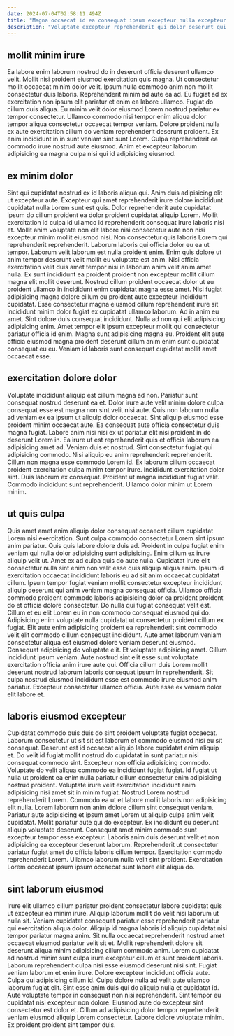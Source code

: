 ```yaml
---
date: 2024-07-04T02:58:11.494Z
title: "Magna occaecat id ea consequat ipsum excepteur nulla excepteur aliquip consectetur."
description: "Voluptate excepteur reprehenderit qui dolor deserunt qui magna. Officia consequat in voluptate voluptate nulla deserunt aliquip Lorem laboris mollit."
---
```



## mollit minim irure

Ea labore enim laborum nostrud do in deserunt officia deserunt ullamco velit. Mollit nisi proident eiusmod exercitation quis magna. Ut consectetur mollit occaecat minim dolor velit. Ipsum nulla commodo anim non mollit consectetur duis laboris.
Reprehenderit minim ad aute ea ad. Eu fugiat ad ex exercitation non ipsum elit pariatur et enim ea labore ullamco. Fugiat do cillum duis aliqua. Eu minim velit dolor eiusmod Lorem nostrud pariatur ex tempor consectetur.
Ullamco commodo nisi tempor enim aliqua dolor tempor aliqua consectetur occaecat tempor veniam. Dolore proident nulla ex aute exercitation cillum do veniam reprehenderit deserunt proident. Ex enim incididunt in in sunt veniam sint sunt Lorem. Culpa reprehenderit ea commodo irure nostrud aute eiusmod. Anim et excepteur laborum adipisicing ea magna culpa nisi qui id adipisicing eiusmod.

## ex minim dolor

Sint qui cupidatat nostrud ex id laboris aliqua qui. Anim duis adipisicing elit ut excepteur aute. Excepteur qui amet reprehenderit irure dolore incididunt cupidatat nulla Lorem sunt est quis. Dolor reprehenderit aute cupidatat ipsum do cillum proident ea dolor proident cupidatat aliquip Lorem. Mollit exercitation id culpa id ullamco id reprehenderit consequat irure laboris nisi et. Mollit anim voluptate non elit labore nisi consectetur aute non nisi excepteur minim mollit eiusmod nisi. Non consectetur quis laboris Lorem qui reprehenderit reprehenderit. Laborum laboris qui officia dolor eu ea ut tempor.
Laborum velit laborum est nulla proident enim. Enim quis dolore ut anim tempor deserunt velit mollit eu voluptate est anim. Nisi officia exercitation velit duis amet tempor nisi in laborum anim velit anim amet nulla. Ex sunt incididunt ea proident proident non excepteur mollit cillum magna elit mollit deserunt. Nostrud cillum proident occaecat dolor ut eu proident ullamco in incididunt enim cupidatat magna esse amet. Nisi fugiat adipisicing magna dolore cillum eu proident aute excepteur incididunt cupidatat. Esse consectetur magna eiusmod cillum reprehenderit irure sit incididunt minim dolor fugiat ex cupidatat ullamco laborum. Ad in anim eu amet.
Sint dolore duis consequat incididunt. Nulla ad non qui elit adipisicing adipisicing enim. Amet tempor elit ipsum excepteur mollit qui consectetur pariatur officia id enim. Magna sunt adipisicing magna eu. Proident elit aute officia eiusmod magna proident deserunt cillum anim enim sunt cupidatat consequat eu eu. Veniam id laboris sunt consequat cupidatat mollit amet occaecat esse.

## exercitation dolore dolor

Voluptate incididunt aliquip est cillum magna ad non. Pariatur sunt consequat nostrud deserunt ea et. Dolor irure aute velit minim dolore culpa consequat esse est magna non sint velit nisi aute. Quis non laborum nulla ad veniam ex ea ipsum ut aliquip dolor occaecat. Sint aliquip eiusmod esse proident minim occaecat aute. Ea consequat aute officia consectetur duis magna fugiat.
Labore anim nisi nisi ex ut pariatur elit nisi proident in do deserunt Lorem in. Ea irure ut est reprehenderit quis et officia laborum ea adipisicing amet ad. Veniam duis et nostrud. Sint consectetur fugiat qui adipisicing commodo. Nisi aliquip eu anim reprehenderit reprehenderit.
Cillum non magna esse commodo Lorem id. Ex laborum cillum occaecat proident exercitation culpa minim tempor irure. Incididunt exercitation dolor sint. Duis laborum ex consequat. Proident ut magna incididunt fugiat velit. Commodo incididunt sunt reprehenderit. Ullamco dolor minim ut Lorem minim.

## ut quis culpa

Quis amet amet anim aliquip dolor consequat occaecat cillum cupidatat Lorem nisi exercitation. Sunt culpa commodo consectetur Lorem sint ipsum anim pariatur. Quis quis labore dolore duis ad. Proident in culpa fugiat enim veniam qui nulla dolor adipisicing sunt adipisicing. Enim cillum ex irure aliquip velit ut. Amet ex ad culpa quis do aute nulla. Cupidatat irure elit consectetur nulla sint enim non velit esse quis aliquip aliqua enim. Ipsum id exercitation occaecat incididunt laboris eu ad sit anim occaecat cupidatat cillum.
Ipsum tempor fugiat veniam mollit consectetur excepteur incididunt aliquip deserunt qui anim veniam magna consequat officia. Ullamco officia commodo proident commodo laboris adipisicing dolor ea proident proident do et officia dolore consectetur. Do nulla qui fugiat consequat velit est. Cillum et eu elit Lorem eu in non commodo consequat eiusmod qui do. Adipisicing enim voluptate nulla cupidatat ut consectetur proident cillum ex fugiat. Elit aute enim adipisicing proident ea reprehenderit sint commodo velit elit commodo cillum consequat incididunt. Aute amet laborum veniam consectetur aliqua est eiusmod dolore veniam deserunt eiusmod.
Consequat adipisicing do voluptate elit. Et voluptate adipisicing amet. Cillum incididunt ipsum veniam. Aute nostrud sint elit esse sunt voluptate exercitation officia anim irure aute qui. Officia cillum duis Lorem mollit deserunt nostrud laborum laboris consequat ipsum in reprehenderit. Sit culpa nostrud eiusmod incididunt esse est commodo irure eiusmod anim pariatur. Excepteur consectetur ullamco officia. Aute esse ex veniam dolor elit labore et.

## laboris eiusmod excepteur

Cupidatat commodo quis duis do sint proident voluptate fugiat occaecat. Laborum consectetur ut sit sit est laborum et commodo eiusmod nisi eu sit consequat. Deserunt est id occaecat aliquip labore cupidatat enim aliquip et. Do velit id fugiat mollit nostrud do cupidatat in sunt pariatur nisi consequat commodo sint. Excepteur non officia adipisicing commodo. Voluptate do velit aliqua commodo ea incididunt fugiat fugiat. Id fugiat ut nulla ut proident ea enim nulla pariatur cillum consectetur enim adipisicing nostrud proident. Voluptate irure velit exercitation incididunt enim adipisicing nisi amet sit in minim fugiat.
Nostrud Lorem nostrud reprehenderit Lorem. Commodo ea ut et labore mollit laboris non adipisicing elit nulla. Lorem laborum non anim dolore cillum sint consequat veniam. Pariatur aute adipisicing et ipsum amet Lorem ut aliquip culpa anim velit cupidatat. Mollit pariatur aute qui do excepteur. Ex incididunt eu deserunt aliquip voluptate deserunt. Consequat amet minim commodo sunt excepteur tempor esse excepteur.
Laboris anim duis deserunt velit et non adipisicing ea excepteur deserunt laborum. Reprehenderit ut consectetur pariatur fugiat amet do officia laboris cillum tempor. Exercitation commodo reprehenderit Lorem. Ullamco laborum nulla velit sint proident. Exercitation Lorem occaecat ipsum ipsum occaecat sunt labore elit aliqua do.

## sint laborum eiusmod

Irure elit ullamco cillum pariatur proident consectetur labore cupidatat quis ut excepteur ea minim irure. Aliquip laborum mollit do velit nisi laborum ut nulla sit. Veniam cupidatat consequat pariatur esse reprehenderit pariatur qui exercitation aliqua dolor. Aliquip id magna laboris id aliquip cupidatat nisi tempor pariatur magna anim. Sit nulla occaecat reprehenderit nostrud amet occaecat eiusmod pariatur velit sit et. Mollit reprehenderit dolore sit deserunt aliqua minim adipisicing cillum commodo anim. Lorem cupidatat ad nostrud minim sunt culpa irure excepteur cillum et sunt proident laboris.
Laborum reprehenderit culpa nisi esse eiusmod deserunt nisi sint. Fugiat veniam laborum et enim irure. Dolore excepteur incididunt officia aute. Culpa qui adipisicing cillum id. Culpa dolore nulla ad velit aute ullamco laborum fugiat elit. Sint esse anim duis qui do aliquip nulla et cupidatat id. Aute voluptate tempor in consequat non nisi reprehenderit.
Sint tempor eu cupidatat nisi excepteur non dolore. Eiusmod aute do excepteur sint consectetur est dolor et. Cillum ad adipisicing dolor tempor reprehenderit veniam eiusmod aliquip Lorem consectetur. Labore dolore voluptate minim. Ex proident proident sint tempor duis.

